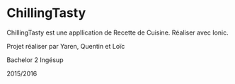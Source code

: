 # ChillingTasty

ChillingTasty est une appllication de Recette de Cuisine.
Réaliser avec Ionic.

Projet réaliser par Yaren, Quentin et Loïc

Bachelor 2 Ingésup 

2015/2016
